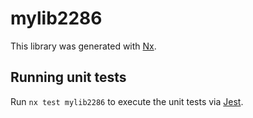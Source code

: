 # mylib2286

This library was generated with [Nx](https://nx.dev).

## Running unit tests

Run `nx test mylib2286` to execute the unit tests via [Jest](https://jestjs.io).
